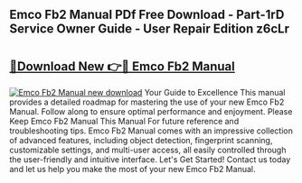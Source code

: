 ## Emco Fb2 Manual PDf Free Download - Part-1rD Service Owner Guide - User Repair Edition z6cLr

# <h2><a href="http://cf11395.oget.top/?id=Emco+Fb2+Manual">🔗Download New 👉🔴 Emco Fb2 Manual</a></h2>

[![Emco Fb2 Manual new download](https://i.imgur.com/5g1atiW.png)](http://cf11395.oget.top/?id=Emco+Fb2+Manual)
Your Guide to Excellence This manual provides a detailed roadmap for mastering the use of your new Emco Fb2 Manual. Follow along to ensure optimal performance and enjoyment. Please Keep Emco Fb2 Manual This Manual For future reference and troubleshooting tips. Emco Fb2 Manual comes with an impressive collection of advanced features, including object detection, fingerprint scanning, customizable settings, and multi-user access, all easily controlled through the user-friendly and intuitive interface. Let's Get Started! Contact us today and let us help you make the most of your new Emco Fb2 Manual.
